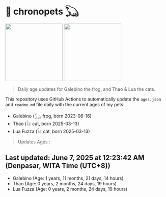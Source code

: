 # 🐾 chronopets 𓆏
<img src="https://github.com/user-attachments/assets/802b3632-7c4b-4232-a3a0-8b1d8fa6f04d" widht=180 height=180 >
<img src="https://github.com/user-attachments/assets/16687005-7ebb-4607-be57-0c8e528fed06" widht=180 height=180 >

> Daily age updates for Galebino the frog, and Thao & Lua the cats.

This repository uses GitHub Actions to automatically update the `ages.json` and `readme.md` file daily with the current ages of my pets: <br>
- Galebino (𓆏 frog, born 2023-06-16)
- Thao (𓃠 cat, born 2025-03-13)
- Lua Fuzza (𓃠 cat, born 2025-03-13)

> Updates Ages :

## Last updated: June 7, 2025 at 12:23:42 AM (Denpasar, WITA Time (UTC+8))

- Galebino (Age: 1 years, 11 months, 21 days, 14 hours)
- Thao (Age: 0 years, 2 months, 24 days, 19 hours)
- Lua Fuzza (Age: 0 years, 2 months, 24 days, 19 hours)

